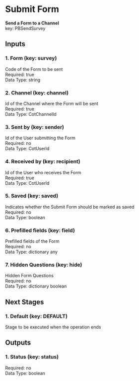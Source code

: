 # Submit Form  
  
**Send a Form to a Channel**  
key: PBSendSurvey  
## Inputs  
### 1. Form (key: survey)  
Code of the Form to be sent  
Required: true  
Data Type: string   
### 2. Channel (key: channel)  
Id of the Channel where the Form will be sent  
Required: true  
Data Type: CotChannelId   
### 3. Sent by (key: sender)  
Id of the User submitting the Form  
Required: no  
Data Type: CotUserId   
### 4. Received by (key: recipient)  
Id of the User who receives the Form  
Required: true  
Data Type: CotUserId   
### 5. Saved (key: saved)  
Indicates whether the Submit Form should be marked as saved  
Required: no  
Data Type: boolean   
### 6. Prefilled fields (key: field)  
Prefilled fields of the Form  
Required: no  
Data Type: dictionary any  
### 7. Hidden Questions (key: hide)  
Hidden Form Questions  
Required: no  
Data Type: dictionary boolean  
## Next Stages  
### 1. Default (key: DEFAULT)  
Stage to be executed when the operation ends  
## Outputs  
### 1. Status (key: status)  
  
Required: no  
Data Type: boolean 